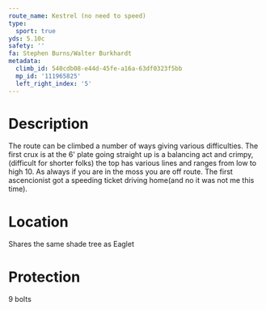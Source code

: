 ```yaml
---
route_name: Kestrel (no need to speed)
type:
  sport: true
yds: 5.10c
safety: ''
fa: Stephen Burns/Walter Burkhardt
metadata:
  climb_id: 540cdb08-e44d-45fe-a16a-63df0323f5bb
  mp_id: '111965825'
  left_right_index: '5'
---
```

# Description
The route can be climbed a number of ways giving various difficulties. The first crux is at the 6' plate going straight up is a balancing act and crimpy, (difficult for shorter folks) the top has various lines and ranges from low to high 10. As always if you are in the moss you are off route. The first ascencionist got a speeding ticket driving home(and no it was not me this time).

# Location
Shares the same shade tree as Eaglet

# Protection
9 bolts
